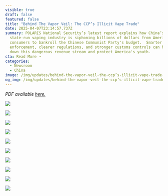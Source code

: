 ```yaml
---
visible: true
draft: false
featured: false
title: "Behind The Vapor Veil: The CCP’s Illicit Vape Trade"
date: 2025-04-07T23:14:57.737Z
summary: POLARIS National Security’s latest report explains how China’s
  state-run vaping industry is siphoning billions of dollars from American
  consumers to bankroll the Chinese Communist Party's budget.  Smarter
  enforcement, clearer regulations, and stronger customs controls can help shut
  down this dangerous revenue stream and protect America's youth.
cta: Read More →
categories:
  - Newsroom
  - China
image: /img/updates/behind-the-vapor-veil-the-ccp’s-illicit-vape-trade-presentation-1-.png
og_img: /img/updates/behind-the-vapor-veil-the-ccp’s-illicit-vape-trade-presentation-1-.png
---
```

*PDF available [here.](https://drive.google.com/file/d/1gIQ1vbyj_YjFO7IJKJsYp_BVlo5Bq5UW/view?usp=sharing)*

![](/img/updates/1.png)

![](/img/updates/2.png)

![](/img/updates/3.png)

![](/img/updates/4.png)

![](/img/updates/5.png)

![](/img/updates/6.png)

![](/img/updates/7.png)

![](/img/updates/8.png)

![](/img/updates/9.png)

![](/img/updates/10.png)